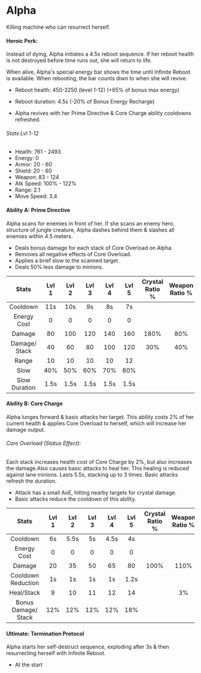 # Alpha

Killing machine who can resurrect herself.

#### Heroic Perk:

Instead of dying, Alpha initiates a 4.5s reboot sequence. If her reboot health is not destroyed before time runs out, she will return to life.

When alive, Alpha's special energy bar shows the time until Infinite Reboot is available. When rebooting, the bar counts diwn to when she will revive.

* Reboot health: 450-2250 \(level 1-12\) \(+65% of bonus max energy\)

* Reboot duration: 4.5s \(-20% of Bonus Energy Recharge\)

* Alpha revives with her Prime Directive & Core Charge ability cooldowns refreshed.

###### Stats Lvl 1-12

* Health: 761 - 2493
* Energy: 0
* Armor: 20 - 60
* Shield: 20 - 60
* Weapon: 83 - 124
* Atk Speed: 100% - 122%
* Range: 2.1
* Move Speed: 3.4

#### Ability A: Prime Directive

Alpha scans for enemies in front of her. If she scans an enemy hero, structure of jungle creature, Alpha dashes behind them & slashes all enemies within 4.5 meters.

* Deals bonus damage for each stack of Core Overload on Alpha.
* Removes all negative effects of Core Overload.
* Applies a brief slow to the scanned target.
* Deals 50% less damage to minions.

| Stats | Lvl 1 | Lvl 2 | Lvl 3 | Lvl 4 | Lvl 5 | Crystal      Ratio % | Weapon     Ratio % |
| :---: | :---: | :---: | :---: | :---: | :---: | :---: | :---: |
| Cooldown | 11s | 10s | 9s | 8s | 7s |  |  |
| Energy       Cost | 0 | 0 | 0 | 0 | 0 |  |  |
| Damage | 80 | 100 | 120 | 140 | 160 | 180% | 80% |
| Damage/   Stack | 40 | 60 | 80 | 100 | 120 | 30% | 40% |
| Range | 10 | 10 | 10 | 10 | 12 |  |  |
| Slow | 40% | 50% | 60% | 70% | 80% |  |  |
| Slow          Duration | 1.5s | 1.5s | 1.5s | 1.5s | 1.5s |  |  |

#### Ability B: Core Charge

Alpha lunges forward & basic attacks her target. This ability costs 2% of her current health & applies Core Overload to herself, which will increase her damage output.

###### Core Overload \(Status Effect\):

Each stack increases health cost of Core Charge by 2%, but also increases the damage.Also causes basic attacks to heal her. This healing is reduced against lane minions. Lasts 5.5s, stacking up to 3 times. Basic attacks refresh the duration.

* Attack has a small AoE, hitting nearby targets for crystal damage.
* Basic attacks reduce the cooldown of this ability.

| Stats | Lvl 1 | Lvl 2 | Lvl 3 | Lvl 4 | Lvl 5 | Crystal      Ratio % | Weapon     Ratio % |
| :---: | :---: | :---: | :---: | :---: | :---: | :---: | :---: |
| Cooldown | 6s | 5.5s | 5s | 4.5s | 4s |  |  |
| Energy       Cost | 0 | 0 | 0 | 0 | 0 |  |  |
| Damage | 20 | 35 | 50 | 65 | 80 | 100% | 110% |
| Cooldown Reduction | 1s | 1s | 1s | 1s | 1.2s |  |  |
| Heal/Stack | 9 | 10 | 11 | 12 | 14 |  | 3% |
| Bonus        Damage/  Stack | 12% | 12% | 12% | 12% | 18% |  |  |

#### Ultimate: Termination Protocol

Alpha starts her self-destruct sequence, exploding after 3s & then resurrecting herself with Infinite Reboot.

* At the start



